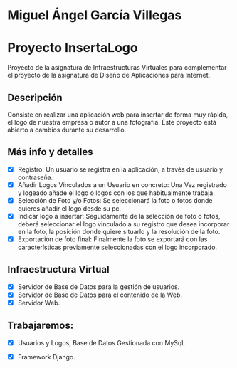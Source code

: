 # Miguel Ángel García Villegas 

# Proyecto InsertaLogo
Proyecto de la asignatura de Infraestructuras Virtuales para complementar el proyecto de la asignatura de Diseño de Aplicaciones para Internet.

## Descripción

Consiste en realizar una aplicación web para insertar de forma muy rápida, el logo de nuestra empresa o autor a una fotografía. Éste proyecto está abierto a cambios durante su desarrollo. 

## Más info y detalles
- [x]  Registro: Un usuario se registra en la aplicación, a través de usuario y contraseña.
- [x]  Añadir Logos Vinculados a un Usuario en concreto: Una Vez registrado y logeado añade el logo o logos con los que habitualmente trabaja. 
- [x]  Selección de Foto y/o Fotos: Se seleccionará la foto o fotos donde quieres añadir el logo desde su pc.
- [x]  Indicar logo a insertar: Seguidamente de la selección de foto o fotos, deberá seleccionar el logo vinculado a su registro que desea incorporar en la foto, la posición donde quiere situarlo y la resolución de la foto. 
- [x]  Exportación de foto final: Finalmente la foto se exportará con las características previamente seleccionadas con el logo incorporado. 

## Infraestructura Virtual
- [x]  Servidor de Base de Datos para la gestión de usuarios. 
- [x]  Servidor de Base de Datos para el contenido de la Web. 
- [x]  Servidor Web.

## Trabajaremos:

- [x]  Usuarios y Logos, Base de Datos Gestionada con MySqL

- [x]  Framework Django. 

